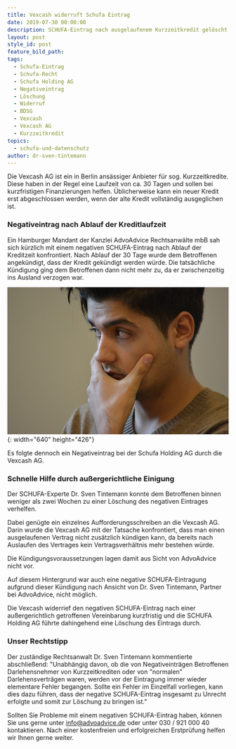 ```yaml
---
title: Vexcash widerruft Schufa Eintrag
date: 2019-07-30 00:00:00
description: SCHUFA-Eintrag nach ausgelaufenem Kurzzeitkredit gelöscht.
layout: post
style_id: post
feature_bild_path:
tags:
  - Schufa-Eintrag
  - Schufa-Recht
  - Schufa Holding AG
  - Negativeintrag
  - Löschung
  - Widerruf
  - BDSG
  - Vexcash
  - Vexcash AG
  - Kurzzeitkredit
topics:
  - schufa-und-datenschutz
author: dr-sven-tintemann
---
```


Die Vexcash AG ist ein in Berlin ans&auml;ssiger Anbieter f&uuml;r sog. Kurzzeitkredite. Diese haben in der Regel eine Laufzeit von ca. 30 Tagen und sollen bei kurzfristigen Finanzierungen helfen. &Uuml;blicherweise kann ein neuer Kredit erst abgeschlossen werden, wenn der alte Kredit vollst&auml;ndig ausgeglichen ist.&nbsp;

### Negativeintrag nach Ablauf der Kreditlaufzeit

Ein Hamburger Mandant der Kanzlei AdvoAdvice Rechtsanw&auml;lte mbB sah sich k&uuml;rzlich mit einem negativen SCHUFA-Eintrag nach Ablauf der Kreditzeit konfrontiert. Nach Ablauf der 30 Tage wurde dem Betroffenen angek&uuml;ndigt, dass der Kredit gek&uuml;ndigt werden w&uuml;rde. Die tats&auml;chliche K&uuml;ndigung ging dem Betroffenen dann nicht mehr zu, da er zwischenzeitig ins Ausland verzogen war.&nbsp;

![Sorgen durch Schufa Eintrag - Foto Pixabay](/uploads/man-1574124-640-1.jpg "Schufa Eintrag durch Vexcash widerrufen"){: width="640" height="426"}

Es folgte dennoch ein Negativeintrag bei der Schufa Holding AG durch die Vexcash AG.

### Schnelle Hilfe durch au&szlig;ergerichtliche Einigung

Der SCHUFA-Experte Dr. Sven Tintemann konnte dem Betroffenen binnen weniger als zwei Wochen zu einer Löschung des negativen Eintrages verhelfen.

Dabei gen&uuml;gte ein einzelnes Aufforderungsschreiben an die Vexcash AG. Darin wurde die Vexcash AG mit der Tatsache konfrontiert, dass man einen ausgelaufenen Vertrag nicht zus&auml;tzlich k&uuml;ndigen kann, da bereits nach Auslaufen des Vertrages kein Vertragsverh&auml;ltnis mehr bestehen w&uuml;rde.

Die K&uuml;ndigungsvoraussetzungen lagen damit aus Sicht von AdvoAdvice nicht vor.

Auf diesem Hintergrund war auch eine negative SCHUFA-Eintragung aufgrund dieser K&uuml;ndigung nach Ansicht von Dr. Sven Tintemann, Partner bei AdvoAdvice, nicht möglich.

Die Vexcash widerrief den negativen SCHUFA-Eintrag nach einer au&szlig;ergerichtlich getroffenen Vereinbarung kurzfristig und die SCHUFA Holding AG f&uuml;hrte dahingehend eine Löschung des Eintrags durch.

### Unser Rechtstipp

Der zust&auml;ndige Rechtsanwalt Dr. Sven Tintemann kommentierte abschlie&szlig;end: "Unabh&auml;ngig davon, ob die von Negativeintr&auml;gen Betroffenen Darlehensnehmer von Kurzzeitkrediten oder von "normalen" Darlehensvertr&auml;gen waren, werden vor der Eintragung immer wieder elementare Fehler begangen. Sollte ein Fehler im Einzelfall vorliegen, kann dies dazu f&uuml;hren, dass der negative SCHUFA-Eintrag insgesamt zu Unrecht erfolgte und somit zur Löschung zu bringen ist."

Sollten Sie Probleme mit einem negativen SCHUFA-Eintrag haben, können Sie uns gerne unter info@advoadvice.de oder unter 030 / 921 000 40 kontaktieren. Nach einer kostenfreien und erfolgreichen Erstpr&uuml;fung helfen wir Ihnen gerne weiter.
